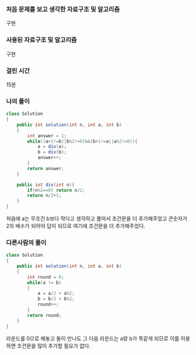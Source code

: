 ### 처음 문제를 보고 생각한 자료구조 및 알고리즘

구현

### 사용된 자료구조 및 알고리즘

구현

### 걸린 시간

15분

### 나의 풀이

```java
class Solution
{
    public int solution(int n, int a, int b)
    {
        int answer = 1;
        while((a+1!=b||b%2!=0)&&(b+1!=a||a%2!=0)){
            a = div(a);
            b = div(b);
            answer++;
        }
        return answer;
    }

    public int div(int n){
        if(n%2==0) return n/2;
        return n/2+1;
    }
}
```

처음에 a는 무조건 b보다 작다고 생각하고 풀어서 조건문을 더 추가해주었고 큰숫자가 2의 배수가 되어야 답이 되므로 여기에 조건문을 더 추가해주었다.

### 다른사람의 풀이

```java
class Solution
{
    public int solution(int n, int a, int b)
    {
        int round = 0;
        while(a != b)
        {
            a = a/2 + a%2;
            b = b/2 + b%2;
            round++;
        }
        return round;
    }
}
```

라운드를 0으로 해놓고 둘이 만나도 그 다음 라운드는 a랑 b가 똑같게 되므로 이를 이용하면 조건문을 많이 추가할 필요가 없다.